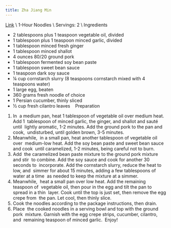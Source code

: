 ```yaml
---
title: Zha Jiang Min
---
```


[Link](https://youtu.be/NM4ArR-qbHQ) \\
1-Hour Noodles \\
Servings: 2 \\
Ingredients 
- 2 tablespoons plus 1 teaspoon vegetable oil, divided 
- 1 tablespoon plus 1 teaspoon minced garlic, divided 
- 1 tablespoon minced fresh ginger 
- 1 tablespoon minced shallot 
- 4 ounces 80/20 ground pork 
- 1 tablespoon fermented soy bean paste 
- 1 tablespoon sweet bean sauce 
- 1 teaspoon dark soy sauce 
- ¼ cup cornstarch slurry (8 teaspoons cornstarch mixed with 4 teaspoons water) 
- 1 large egg, beaten 
- 360 grams fresh noodle of choice 
- 1 Persian cucumber, thinly sliced 
- ½ cup fresh cilantro leaves 
 
Preparation 
1. In  a medium pan, heat 1 tablespoon of vegetable oil over medium heat. Add 1  tablespoon of minced garlic, the ginger, and shallot and sauté until  lightly aromatic, 1-2 minutes. Add the ground pork to the pan and cook,  undisturbed, until golden brown, 3-5 minutes.  
2. Meanwhile,  in a small pan, heat another tablespoon of vegetable oil over  medium-low heat. Add the soy bean paste and sweet bean sauce and cook  until caramelized, 1-2 minutes, being careful not to burn. 
3. Add  the caramelized bean paste mixture to the ground pork mixture and stir  to combine. Add the soy sauce and cook for another 30 seconds to  incorporate. Add the cornstarch slurry, reduce the heat to low, and  simmer for about 15 minutes, adding a few tablespoons of water at a time  as needed to keep the mixture at a simmer. 
4. Meanwhile,  heat a small pan over low heat. Add the remaining  teaspoon of  vegetable oil, then pour in the egg and tilt the pan to spread in a thin  layer. Cook until the top is just set, then remove the egg crepe from  the pan. Let cool, then thinly slice. 
5. Cook the noodles according to the package instructions, then drain.  
6. Place  the cooked noodles in a serving bowl and top with the ground pork  mixture. Garnish with the egg crepe strips, cucumber, cilantro, and  remaining teaspoon of minced garlic. 
Enjoy! 
